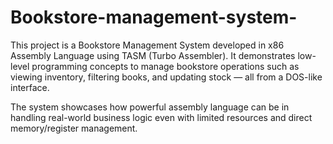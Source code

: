 # Bookstore-management-system-
This project is a Bookstore Management System developed in x86 Assembly Language using TASM (Turbo Assembler). It demonstrates low-level programming concepts to manage bookstore operations such as viewing inventory, filtering books, and updating stock — all from a DOS-like interface.

The system showcases how powerful assembly language can be in handling real-world business logic even with limited resources and direct memory/register management.
